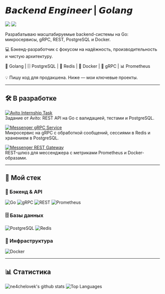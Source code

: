# 𝘽𝙖𝙘𝙠𝙚𝙣𝙙 𝙀𝙣𝙜𝙞𝙣𝙚𝙚𝙧 | 𝙂𝙤𝙡𝙖𝙣𝙜

[![](https://img.shields.io/badge/-@ne4chelovek-%23181717?style=flat-square&logo=github)](https://github.com/ne4chelovek)
[![](https://img.shields.io/website?color=0ab9e6&style=flat-square&up_message=GitHub%20Profile&url=https%3A%2F%2Fgithub.com%2Fne4chelovek)](https://github.com/ne4chelovek)

Разрабатываю масштабируемые backend-системы на Go: микросервисы, gRPC, REST, PostgreSQL и Docker.

:computer: Бэкенд-разработчик с фокусом на надёжность, производительность и чистую архитектуру.

🚀 Golang | 🗄️ PostgreSQL | 🧠 Redis | 🐳 Docker | 📡 gRPC | 📊 Prometheus

💡 Пишу код для продакшена. Ниже — мои ключевые проекты.

---

## 🛠 В разработке

[![Avito Internship Task](https://svg.bookmark.style/api?url=https://github.com/ne4chelovek/avito-task&mode=dark&style=horizontal)](https://github.com/ne4chelovek/avito-task)  
Задание от Avito: REST API на Go с валидацией, тестами и PostgreSQL.

[![Messenger gRPC Service](https://svg.bookmark.style/api?url=https://github.com/ne4chelovek/messenger_backend_2&mode=light&style=horizontal)](https://github.com/ne4chelovek/messenger_backend_2)  
Микросервис на gRPC с обработкой сообщений, сессиями в Redis и хранением в PostgreSQL.

[![Messenger REST Gateway](https://svg.bookmark.style/api?url=https://github.com/ne4chelovek/messenger_backend&mode=dark&style=horizontal)](https://github.com/ne4chelovek/messenger_backend)  
REST-шлюз для мессенджера с метриками Prometheus и Docker-образами.

---

## 🧰 Мой стек

### 🔧 Бэкенд & API
![Go](https://img.shields.io/badge/-Go-00ADD8?style=flat-square&logo=go&logoColor=white)
![gRPC](https://img.shields.io/badge/-gRPC-7959C4?style=flat-square&logo=grpc&logoColor=white)
![REST](https://img.shields.io/badge/-REST-1DA1F2?style=flat-square&logo=fastapi&logoColor=white)
![Prometheus](https://img.shields.io/badge/-Prometheus-E6522C?style=flat-square&logo=prometheus&logoColor=white)

### 🗄️ Базы данных
![PostgreSQL](https://img.shields.io/badge/-PostgreSQL-316192?style=flat-square&logo=postgresql&logoColor=white)
![Redis](https://img.shields.io/badge/-Redis-DC382D?style=flat-square&logo=redis&logoColor=white)

### 🐳 Инфраструктура
![Docker](https://img.shields.io/badge/-Docker-2496ED?style=flat-square&logo=docker&logoColor=white)

---

## 📊 Статистика

![ne4chelovek's github stats](https://github-readme-stats.vercel.app/api?username=ne4chelovek&show_icons=true&theme=dracula&hide_border=true)
![Top Languages](https://github-readme-stats.vercel.app/api/top-langs/?username=ne4chelovek&layout=compact&theme=dracula&hide_border=true)
